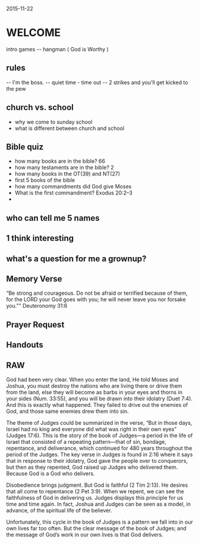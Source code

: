 
2015-11-22

# WELCOME

intro games
-- hangman ( God is Worthy )

## rules
-- I'm the boss.
-- quiet time - time out
-- 2 strikes and you'll get kicked to the pew

## church vs. school
- why we come to sunday school
- what is different between church and school

## Bible quiz
- how many books are in the bible? 66
- how many testaments are in the bible? 2
- how many books in the OT(39) and NT(27)
- first 5 books of the bible
- how many commandments did God give Moses
- What is the first commandment? Exodus 20:2–3
- 

## who can tell me 5 names
## 1 think interesting
## what's a question for me a grownup?


## Memory Verse
“Be strong and courageous. Do not be afraid or terrified because of them, for the LORD your God goes with you; he will never leave you nor forsake you.""
Deuteronomy 31:6

## Prayer Request

## Handouts

## RAW

God had been very clear. When you enter the land, He told Moses and Joshua, you must destroy the nations who are living there or drive them from the land, else they will become as barbs in your eyes and thorns in your sides (Num. 33:55), and you will be drawn into their idolatry (Duet 7:4). And this is exactly what happened. They failed to drive out the enemies of God, and those same enemies drew them into sin.

The theme of Judges could be summarized in the verse, “But in those days, Israel had no king and everyone did what was right in their own eyes” (Judges 17:6). This is the story of the book of Judges—a period in the life of Israel that consisted of a repeating pattern—that of sin, bondage, repentance, and deliverance, which continued for 480 years throughout the period of the Judges. The key verse in Judges is found in 2:16 where it says that in response to their idolatry, God gave the people over to conquerors, but then as they repented, God raised up Judges who delivered them. Because God is a God who delivers.

Disobedience brings judgment. But God is faithful (2 Tim 2:13). He desires that all come to repentance (2 Pet 3:9). When we repent, we can see the faithfulness of God in delivering us. Judges displays this principle for us time and time again. In fact, Joshua and Judges can be seen as a model, in advance, of the spiritual life of the believer.

Unfortunately, this cycle in the book of Judges is a pattern we fall into in our own lives far too often. But the clear message of the book of Judges; and the message of God’s work in our own lives is that God delivers.
